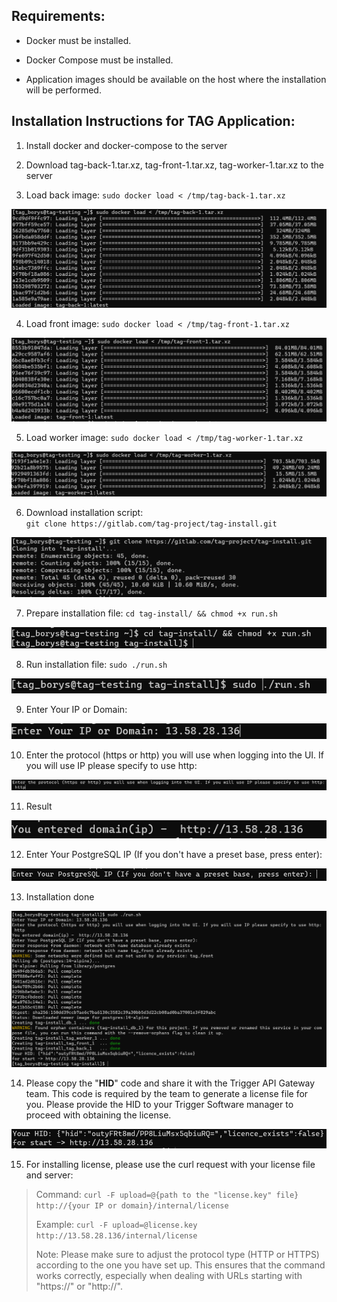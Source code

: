 ## Requirements:

-   Docker must be installed.
    
-   Docker Compose must be installed.
    
-   Application images should be available on the host where the installation will be performed.

## Installation Instructions for TAG Application:

1. Install docker and docker-compose to the server
    
2.  Download tag-back-1.tar.xz, tag-front-1.tar.xz, tag-worker-1.tar.xz to the server
    
3.  Load back image: `sudo docker load < /tmp/tag-back-1.tar.xz`

![enter image description here](./screenshots/back-install.png)

4. Load front image: `sudo docker load < /tmp/tag-front-1.tar.xz`

![enter image description here](./screenshots/front-install.png)

5. Load worker image: `sudo docker load < /tmp/tag-worker-1.tar.xz`

![enter image description here](./screenshots/worker-install.png)

6. Download installation script:  
`git clone https://gitlab.com/tag-project/tag-install.git`

![enter image description here](./screenshots/clone-insall-script.png)

7. Prepare installation file: `cd tag-install/ && chmod +x run.sh`  

![enter image description here](./screenshots/prepare-install-file.png)

8. Run installation file: `sudo ./run.sh`

![enter image description here](./screenshots/run-script.png)

9. Enter Your IP or Domain:

![enter image description here](./screenshots/enter-domain.png)

10. Enter the protocol (https or http) you will use when logging into the UI. If you will use IP please specify to use http: 

![enter image description here](./screenshots/choose-protocol.png)

11. Result

![enter image description here](./screenshots/domain-result.png)

12. Enter Your PostgreSQL IP (If you don't have a preset base, press enter):

![enter image description here](./screenshots/pg-connect.png)

13. Installation done

![enter image description here](./screenshots/installation-done.png)

14. Please copy the "**HID**" code and share it with the Trigger API Gateway team. This code is required by the team to generate a license file for you. Please provide the HID to your Trigger Software manager to proceed with obtaining the license.

![enter image description here](./screenshots/hid.png)

15. For installing license, please use the curl request with your license file and server:

> Command:
> `curl -F upload=@{path to the "license.key" file} http://{your IP or domain}/internal/license`
> 
> Example:
> `curl -F upload=@license.key http://13.58.28.136/internal/license`
> 
> Note: Please make sure to adjust the protocol type (HTTP or HTTPS)
> according to the one you have set up. This ensures that the command
> works correctly, especially when dealing with URLs starting with
> "https://" or "http://".

